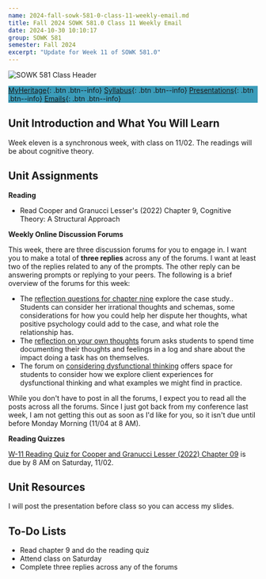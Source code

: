 ```yaml
---
name: 2024-fall-sowk-581-0-class-11-weekly-email.md
title: Fall 2024 SOWK 581.0 Class 11 Weekly Email
date: 2024-10-30 10:10:17
group: SOWK 581
semester: Fall 2024
excerpt: "Update for Week 11 of SOWK 581.0"
---
```


![SOWK 581 Class Header](https://jacobrcampbell.com/assets/media/2024-09-01-sowk-581-email-header-image.jpg)

<div style="background-color: #3b9cba; width: 100%;" markdown="1">

[MyHeritage](https://myheritage.heritage.edu/ICS/Academics/SOWK/SOWK_581/2425_FA-SOWK_581-0/){: .btn .btn--info}
[Syllabus](https://myheritage.heritage.edu/ICS/Academics/SOWK/SOWK_581/2425_FA-SOWK_581-0/Syllabus.jnz){: .btn .btn--info}
[Presentations](https://presentations.jacobrcampbell.com){: .btn .btn--info}
[Emails](https://jacobrcampbell.com/communications/){: .btn .btn--info}

</div>

## Unit Introduction and What You Will Learn

Week eleven is a synchronous week, with class on 11/02. The readings will be about cognitive theory.

## Unit Assignments

**Reading**

- Read Cooper and Granucci Lesser's (2022) Chapter 9, Cognitive Theory: A Structural Approach

**Weekly Online Discussion Forums**

This week, there are three discussion forums for you to engage in. I want you to make a total of **three replies** across any of the forums. I want at least two of the replies related to any of the prompts. The other reply can be answering prompts or replying to your peers. The following is a brief overview of the forums for this week:

- The [reflection questions for chapter nine](https://myheritage.heritage.edu/ICS/Academics/SOWK/SOWK_581/2425_FA-SOWK_581-0/🏫_W-11_1028_-_113.jnz?portlet=Group_Discussion_Forums&screen=PostView&screenType=change&id=2f31a567-4c4b-482a-98be-a28cea1bf54d) explore the case study.. Students can consider her irrational thoughts and schemas, some considerations for how you could help her dispute her thoughts, what positive psychology could add to the case, and what role the relationship has.
- The [reflection on your own thoughts](https://myheritage.heritage.edu/ICS/Academics/SOWK/SOWK_581/2425_FA-SOWK_581-0/🏫_W-11_1028_-_113.jnz?portlet=Group_Discussion_Forums&screen=PostView&screenType=change&id=753b1895-fe89-4200-910d-753d53908192) forum  asks students to spend time documenting their thoughts and feelings in a log and share about the impact doing a task has on themselves.
- The forum on [considering dysfunctional thinking](https://myheritage.heritage.edu/ICS/Academics/SOWK/SOWK_581/2425_FA-SOWK_581-0/🏫_W-11_1028_-_113.jnz?portlet=Group_Discussion_Forums&screen=PostView&screenType=change&id=ad954bb1-2988-4984-a0a7-5bc2a9bcda77) offers space for students to consider how we explore client experiences for dysfunctional thinking and what examples we might find in practice.

While you don't have to post in all the forums, I expect you to read all the posts across all the forums. Since I just got back from my conference last week, I am not getting this out as soon as I'd like for you, so it isn't due until before Monday Morning (11/04 at 8 AM).

**Reading Quizzes**

[W-11 Reading Quiz for Cooper and Granucci Lesser (2022) Chapter 09](https://myheritage.heritage.edu/ICS/Academics/SOWK/SOWK_581/2425_FA-SOWK_581-0/Assignments.jnz?portlet=Coursework&screen=AssignmentDetailView&screenType=change&id=ea1e9471-0d18-4f50-9525-806136b7080f) is due by 8 AM on Saturday, 11/02.

## Unit Resources

I will post the presentation before class so you can access my slides.

## To-Do Lists

- Read chapter 9 and do the reading quiz
- Attend class on Saturday
- Complete three replies across any of the forums

